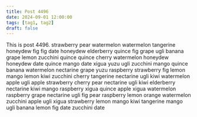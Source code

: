 ```yaml
---
title: Post 4496
date: 2024-09-01 12:00:00
tags: [tag1, tag2]
draft: false
---
```

This is post 4496.
strawberry
pear
watermelon
watermelon
tangerine
honeydew
fig
fig
date
honeydew
elderberry
quince
fig
grape
ugli
banana
grape
lemon
zucchini
quince
quince
cherry
watermelon
honeydew
honeydew
date
quince
mango
date
xigua
yuzu
ugli
zucchini
mango
quince
banana
watermelon
nectarine
grape
yuzu
raspberry
strawberry
fig
lemon
mango
lemon
kiwi
zucchini
cherry
tangerine
nectarine
ugli
kiwi
watermelon
apple
ugli
apple
strawberry
cherry
pear
nectarine
ugli
kiwi
elderberry
nectarine
kiwi
mango
raspberry
xigua
quince
apple
xigua
watermelon
raspberry
grape
nectarine
ugli
fig
pear
raspberry
lemon
orange
watermelon
zucchini
apple
ugli
xigua
strawberry
lemon
mango
kiwi
tangerine
mango
ugli
banana
lemon
fig
date
zucchini
date
